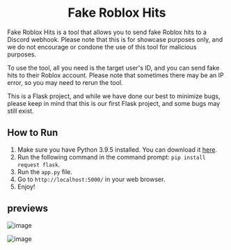 # <div align="center">Fake Roblox Hits</div>


Fake Roblox Hits is a tool that allows you to send fake Roblox hits to a Discord webhook. Please note that this is for showcase purposes only, and we do not encourage or condone the use of this tool for malicious purposes.

To use the tool, all you need is the target user's ID, and you can send fake hits to their Roblox account. Please note that sometimes there may be an IP error, so you may need to rerun the tool.

This is a Flask project, and while we have done our best to minimize bugs, please keep in mind that this is our first Flask project, and some bugs may still exist.

## How to Run

1. Make sure you have Python 3.9.5 installed. You can download it [here](https://www.python.org/downloads/release/python-395/).
2. Run the following command in the command prompt: `pip install request flask`.
3. Run the `app.py` file.
4. Go to `http://localhost:5000/` in your web browser.
5. Enjoy! 


## previews 


![image](https://user-images.githubusercontent.com/100179759/233870583-8ae97810-4b43-4e76-99b8-40e5f465d762.png)

![image](https://user-images.githubusercontent.com/100179759/233870629-312bb298-0c1a-42ab-b612-032b6a26853e.png)
